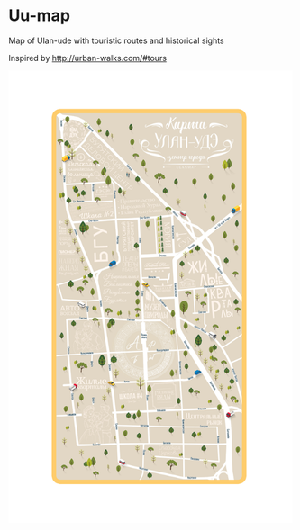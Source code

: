 # Uu-map
Map of Ulan-ude with touristic routes and historical sights

Inspired by http://urban-walks.com/#tours

![alt text](UlanMap-app.jpg "Description goes here")



